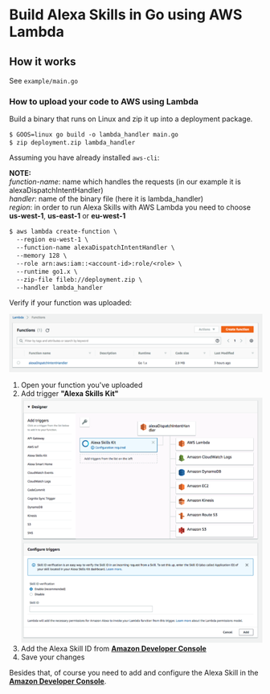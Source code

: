 # Build Alexa Skills in Go using AWS Lambda

## How it works

See `example/main.go`

### How to upload your code to AWS using Lambda

Build a binary that runs on Linux and zip it up into a deployment package.

```
$ GOOS=linux go build -o lambda_handler main.go
$ zip deployment.zip lambda_handler
```

Assuming you have already installed `aws-cli`:

**NOTE:**\
*function-name*: name which handles the requests (in our example it is alexaDispatchIntentHandler)\
*handler*: name of the binary file (here it is lambda_handler)\
*region*: in order to run Alexa Skills with AWS Lambda you need to choose **us-west-1**, **us-east-1** or **eu-west-1**

```
$ aws lambda create-function \
  --region eu-west-1 \
  --function-name alexaDispatchIntentHandler \
  --memory 128 \
  --role arn:aws:iam::<account-id>:role/<role> \
  --runtime go1.x \
  --zip-file fileb://deployment.zip \
  --handler lambda_handler
```

Verify if your function was uploaded:

![Lambda](/images/lambda.png)

1. Open your function you've uploaded
2. Add trigger **"Alexa Skills Kit"**
![Alexa Skills Kit](images/alexa-skills-kit-lambda-trigger.png)
3. Add the Alexa Skill ID from [**Amazon Developer Console**](https://developer.amazon.com)
4. Save your changes

Besides that, of course you need to add and configure the Alexa Skill in the [**Amazon Developer Console**](https://developer.amazon.com). 
